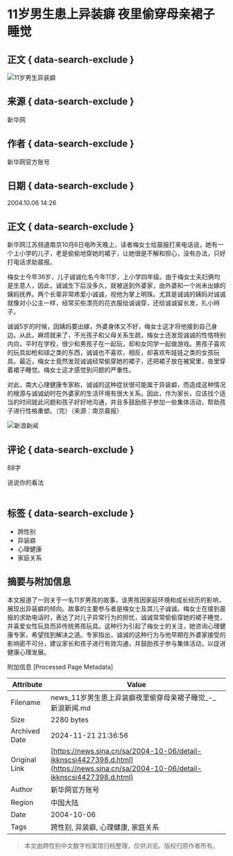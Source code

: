 # 11岁男生患上异装癖 夜里偷穿母亲裙子睡觉

## 正文 { data-search-exclude }


![11岁男生异装癖](//n.sinaimg.cn/sinakd10203/238/w119h119/20221208/7ed3-a58e018751ed10b2d3ef2d3808732c16.jpg)

## 来源 { data-search-exclude }

新华网

## 作者 { data-search-exclude }

新华网官方账号

## 日期 { data-search-exclude }

2004.10.06 14:26

## 正文 { data-search-exclude }

新华网江苏频道南京10月6日电昨天晚上，读者梅女士给晨报打来电话说，她有一个上小学的儿子，老是偷偷地穿她的裙子，让她很是不解和担心，没有办法，只好打电话求助晨报。

梅女士今年36岁，儿子诚诚化名今年11岁，上小学四年级。由于梅女士夫妇俩均是生意人，因此，诚诚生下后没多久，就被送到外婆家，由外婆和一个尚未出嫁的姨妈抚养。两个长辈非常疼爱小诚诚，视他为掌上明珠。尤其是诚诚的姨妈对诚诚就像对小公主一样，经常买些漂亮的花衣服给诚诚穿，还给诚诚留长发，扎小辫子。

诚诚5岁的时候，因姨妈要出嫁，外婆身体又不好，梅女士这才将他接到自己身边。从此，麻烦就来了，不光孩子和父母关系生疏，梅女士还发现诚诚的性恪特别内向，平时在学校，很少和男孩子在一起玩，却和女同学一起做游戏。男孩子喜欢的玩具如枪和球之类的东西，诚诚也不喜欢，相反，却喜欢布娃娃之类的女孩玩具。最近，梅女士竟然发现诚诚经常偷穿她的裙子，还把裙子放在被窝里，夜里穿着裙子睡觉。梅女士这才感觉到问题的严重性。

对此，南大心理健康专家称，诚诚的这种症状很可能属于异装癖，而造成这种情况的根源与诚诚幼时在外婆家的生活环境有很大关系。因此，作为家长，应该找个适当的时间就此问题和孩子好好地沟通，并且多鼓励孩子参加一些集体活动，帮助孩子进行性格重塑。（完）（来源：南京晨报）

![新浪新闻](https://n.sinaimg.cn/default/80905340/20200331/sinalogo.png)

## 评论 { data-search-exclude }

88字

说说你的看法

![转发至微博](data:image/png;base64,iVBORw0KGgoAAAANSUhEUgAAAAMAAAACAQMAAACnuvRZAAAAA1BMVEUAAACnej3aAAAAAXRSTlMAQObYZgAAAApJREFUCNdjAAIAAAQAASDSLW8AAAAASUVORK5CYII=)

## 标签 { data-search-exclude }

- 跨性别
- 异装癖
- 心理健康
- 家庭关系

## 摘要与附加信息

<!-- tcd_abstract -->
本文报道了一则关于一名11岁男孩的故事，该男孩因家庭环境和成长经历的影响，展现出异装癖的倾向。故事的主要参与者是梅女士及其儿子诚诚。梅女士在接到晨报的求助电话时，表达了对儿子异常行为的担忧，诚诚常常偷偷穿她的裙子睡觉，并喜爱女性玩具而非传统男孩玩具。这种行为引起了梅女士的关注，她咨询心理健康专家，希望找到解决之道。专家指出，诚诚的这种行为与他早期在外婆家接受的影响密不可分，建议家长和孩子进行有效沟通，并鼓励孩子参与集体活动，以促进健康心理发展。
<!-- tcd_abstract_end -->

附加信息 [Processed Page Metadata]

| Attribute       | Value                                  |
|-----------------|----------------------------------------|
| Filename        | news_11岁男生患上异装癖夜里偷穿母亲裙子睡觉_-_新浪新闻.md                             |
| Size            | 2280 bytes                           |
| Archived Date   | 2024-11-21 21:36:56                             |
| Original Link   | [https://news.sina.cn/sa/2004-10-06/detail-ikknscsi4427398.d.html](https://news.sina.cn/sa/2004-10-06/detail-ikknscsi4427398.d.html)                       |
| Author          | 新华网官方账号                               |
| Region          | 中国大陆                               |
| Date            | 2004-10-06                                 |
| Tags            | 跨性别, 异装癖, 心理健康, 家庭关系                                 |
>
> 本文由跨性别中文数字档案馆归档整理，仅供浏览。版权归原作者所有。
>